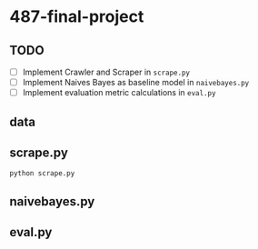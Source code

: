 # 487-final-project

## TODO
- [ ] Implement Crawler and Scraper in ```scrape.py```
- [ ] Implement Naives Bayes as baseline model in ```naivebayes.py```
- [ ] Implement evaluation metric calculations in ```eval.py```

## data


## scrape.py
```python scrape.py```

## naivebayes.py


## eval.py


